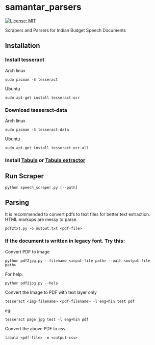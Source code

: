 # samantar_parsers

[![License: MIT](https://img.shields.io/badge/License-MIT-lightgrey.svg)](https://github.com/CivicDataLab/complang/blob/master/LICENSE)

Scrapers and Parsers for Indian Budget Speech Documents


## Installation

### Install tesseract

Arch linux
```
sudo pacman -S tesseract
```

Ubuntu
```
sudo apt-get install tesseract-ocr
```

### Download tesseract-data

Arch linux
```
sudo pacman -S tesseract-data
```

Ubuntu
```
sudo apt-get install tesseract-ocr-all
```

### Install [Tabula](https://github.com/tabulapdf/tabula) or [Tabula extractor](https://github.com/tabulapdf/tabula-extractor)

## Run Scraper
```
python speech_scraper.py [--path]
```

## Parsing

It is recommended to convert pdfs to text files for better text extraction. HTML markups are messy to parse.

```
pdf2txt.py -o output.txt <pdf-file>
```

### If the document is written in legacy font. Try this:

Convert PDF to image
```
python pdf2jpg.py --filename <input-file path> --path <output-file path>
```

For help:
```
python pdf2jpg.py --help
```

Convert the Image to PDF with text layer only
```
tesseract <img-filename> <pdf-filename> -l eng+hin test pdf
```

eg:
```
tesseract page.jpg test -l eng+hin pdf
```

Convert the above PDF to csv

```
tabula <pdf-file> -o <output-csv>
```
